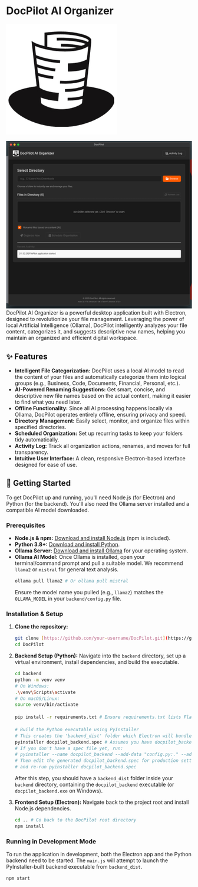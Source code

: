 # DocPilot AI Organizer

![DocPilot Logo](assets/logo.jpg)

![DocPilot Screenshot](assets/screenshot.png) DocPilot AI Organizer is a powerful desktop application built with Electron, designed to revolutionize your file management. Leveraging the power of local Artificial Intelligence (Ollama), DocPilot intelligently analyzes your file content, categorizes it, and suggests descriptive new names, helping you maintain an organized and efficient digital workspace.

## ✨ Features

* **Intelligent File Categorization:** DocPilot uses a local AI model to read the content of your files and automatically categorize them into logical groups (e.g., Business, Code, Documents, Financial, Personal, etc.).
* **AI-Powered Renaming Suggestions:** Get smart, concise, and descriptive new file names based on the actual content, making it easier to find what you need later.
* **Offline Functionality:** Since all AI processing happens locally via Ollama, DocPilot operates entirely offline, ensuring privacy and speed.
* **Directory Management:** Easily select, monitor, and organize files within specified directories.
* **Scheduled Organization:** Set up recurring tasks to keep your folders tidy automatically.
* **Activity Log:** Track all organization actions, renames, and moves for full transparency.
* **Intuitive User Interface:** A clean, responsive Electron-based interface designed for ease of use.

## 🚀 Getting Started

To get DocPilot up and running, you'll need Node.js (for Electron) and Python (for the backend). You'll also need the Ollama server installed and a compatible AI model downloaded.

### Prerequisites

* **Node.js & npm:** [Download and install Node.js](https://nodejs.org/en/download/) (npm is included).
* **Python 3.8+:** [Download and install Python](https://www.python.org/downloads/).
* **Ollama Server:** [Download and install Ollama](https://ollama.com/download) for your operating system.
* **Ollama AI Model:** Once Ollama is installed, open your terminal/command prompt and pull a suitable model. We recommend `llama2` or `mistral` for general text analysis.
    ```bash
    ollama pull llama2 # Or ollama pull mistral
    ```
    Ensure the model name you pulled (e.g., `llama2`) matches the `OLLAMA_MODEL` in your `backend/config.py` file.

### Installation & Setup

1.  **Clone the repository:**
    ```bash
    git clone [https://github.com/your-username/DocPilot.git](https://github.com/your-username/DocPilot.git) # Replace with your repo URL
    cd DocPilot
    ```

2.  **Backend Setup (Python):**
    Navigate into the `backend` directory, set up a virtual environment, install dependencies, and build the executable.

    ```bash
    cd backend
    python -m venv venv
    # On Windows:
    .\venv\Scripts\activate
    # On macOS/Linux:
    source venv/bin/activate

    pip install -r requirements.txt # Ensure requirements.txt lists Flask, Ollama, etc.

    # Build the Python executable using PyInstaller
    # This creates the 'backend_dist' folder which Electron will bundle
    pyinstaller docpilot_backend.spec # Assumes you have docpilot_backend.spec created
    # If you don't have a spec file yet, run:
    # pyinstaller --name docpilot_backend --add-data "config.py:." --add-data "ollama_handler.py:." app.py
    # Then edit the generated docpilot_backend.spec for production settings (console=False, etc.)
    # and re-run pyinstaller docpilot_backend.spec
    ```
    After this step, you should have a `backend_dist` folder inside your `backend` directory, containing the `docpilot_backend` executable (or `docpilot_backend.exe` on Windows).

3.  **Frontend Setup (Electron):**
    Navigate back to the project root and install Node.js dependencies.

    ```bash
    cd .. # Go back to the DocPilot root directory
    npm install
    ```

### Running in Development Mode

To run the application in development, both the Electron app and the Python backend need to be started. The `main.js` will attempt to launch the PyInstaller-built backend executable from `backend_dist`.

```bash
npm start
